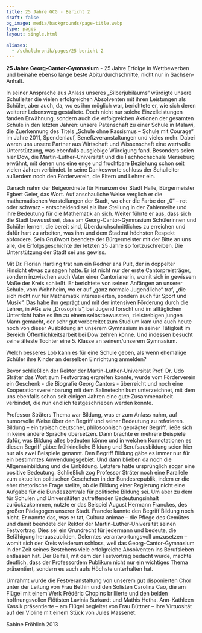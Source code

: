 ```yaml
---
title: 25 Jahre GCG - Bericht 2
draft: false
bg_image: media/backgrounds/page-title.webp
type: pages
layout: single.html

aliases:
  - /schulchronik/pages/25-bericht-2
---
```

**25 Jahre Georg-Cantor-Gymnasium** - 25 Jahre Erfolge in Wettbewerben und beinahe ebenso lange beste Abiturdurchschnitte, nicht nur in Sachsen-Anhalt.

In seiner Ansprache aus Anlass unseres „Silberjubiläums“ würdigte unsere Schulleiter die vielen erfolgreichen Absolventen mit ihren Leistungen als Schüler, aber auch, da, wo es ihm möglich war, berichtete er, wie sich deren weiterer Lebensweg gestaltete. Doch nicht nur solche Einzelleistungen fanden Erwähnung, sondern auch die erfolgreichen Aktionen der gesamten Schule in den letzten Jahren: unsere Patenschaft zu einer Schule in Malawi, die Zuerkennung des Titels „Schule ohne Rassismus – Schule mit Courage“ im Jahre 2011, Spendenlauf, Benefizveranstaltungen und vieles mehr. Dabei waren uns unsere Partner aus Wirtschaft und Wissenschaft eine wertvolle Unterstützung, was ebenfalls ausgiebige Würdigung fand. Besonders seien hier Dow, die Martin-Luther-Universität und die Fachhochschule Merseburg erwähnt, mit denen uns eine enge und fruchtbare Beziehung schon seit vielen Jahren verbindet. In seine Dankesworte schloss der Schulleiter außerdem noch den Förderverein, die Eltern und Lehrer ein.

Danach nahm der Beigeordnete für Finanzen der Stadt Halle, Bürgermeister Egbert Geier, das Wort. Auf anschauliche Weise verglich er die mathematischen Vorstellungen der Stadt, wo eher die Farbe der „0“ – rot oder schwarz - entscheidend sei als ihre Stellung in der Zahlenreihe und ihre Bedeutung für die Mathematik an sich. Weiter führte er aus, dass sich die Stadt bewusst sei, dass am Georg-Cantor-Gymnasium Schülerinnen und Schüler lernen, die bereit sind, Überdurchschnittliches zu erreichen und dafür hart zu arbeiten, was ihm und dem Stadtrat höchsten Respekt abfordere. Sein Grußwort beendete der Bürgermeister mit der Bitte an uns alle, die Erfolgsgeschichte der letzten 25 Jahre so fortzuschreiben. Die Unterstützung der Stadt sei uns gewiss.

Mit Dr. Florian Hartling trat nun ein Redner ans Pult, der in doppelter Hinsicht etwas zu sagen hatte. Er ist nicht nur der erste Cantorpreisträger, sondern inzwischen auch Vater einer Cantorianerin, womit sich in gewissem Maße der Kreis schließt. Er berichtete von seinen Anfängen an unserer Schule, vom Wohnheim, wo er auf „ganz normale Jugendliche“ traf, „die sich nicht nur für Mathematik interessierten, sondern auch für Sport und Musik“. Das habe ihn geprägt und mit der intensiven Förderung durch die Lehrer, in AGs wie „Drosophila“, bei Jugend forscht und im alltäglichen Unterricht habe es ihn zu einem selbstbewussten, zielstrebigen jungen Mann gemacht, der sehr gut vorbereitet zum Studium kam und auch heute noch von dieser Ausbildung an unserem Gymnasium in seiner Tätigkeit im Bereich Öffentlichkeitsarbeit bei Dow zehren könne. Und indessen besucht seine älteste Tochter eine 5. Klasse an seinem/unserem Gymnasium.

Welch besseres Lob kann es für eine Schule geben, als wenn ehemalige Schüler ihre Kinder an derselben Einrichtung anmelden?

Bevor schließlich der Rektor der Martin-Luther-Universität Prof. Dr. Udo Sträter das Wort zum Festvortrag ergreifen konnte, wurde vom Förderverein ein Geschenk - die Biografie Georg Cantors - überreicht und noch eine Kooperationsvereinbarung mit dem Salinetechnikum unterzeichnet, mit dem uns ebenfalls schon seit einigen Jahren eine gute Zusammenarbeit verbindet, die nun endlich festgeschrieben werden konnte.

Professor Sträters Thema war Bildung, was er zum Anlass nahm, auf humorvolle Weise über den Begriff und seiner Bedeutung zu referieren. Bildung – ein typisch deutscher, philosophisch geprägter Begriff, ließe sich in keine andere Sprache übersetzen. Dann brachte er mehrere Beispiele dafür, was Bildung alles bedeuten könne und in welchen Konnotationen es diesen Begriff gäbe: frühkindliche Bildung und Berufsausbildung seien hier nur als zwei Beispiele genannt. Den Begriff Bildung gäbe es immer nur für ein bestimmtes Anwendungsgebiet. Und dann blieben da noch die Allgemeinbildung und die Einbildung. Letztere hatte ursprünglich sogar eine positive Bedeutung. Schließlich zog Professor Sträter noch eine Parallele zum aktuellen politischen Geschehen in der Bundesrepublik, indem er die eher rhetorische Frage stellte, ob die Bildung einer Regierung nicht eine Aufgabe für die Bundeszentrale für politische Bildung sei. Um aber zu dem für Schulen und Universitäten zutreffenden Bedeutungsinhalt zurückzukommen, nutzte er das Beispiel August Hermann Franckes, des großen Pädagogen unserer Stadt. Francke kannte den Begriff Bildung noch nicht. Er nannte das, was er tat, Cultura animae – die Pflege des Gemütes und damit beendete der Rektor der Martin-Luther-Universität seinen Festvortrag. Dies sei ein Grundrecht für jedermann und bedeute, die Befähigung herauszubilden, Gelerntes verantwortungsvoll umzusetzen – womit sich der Kreis wiederum schloss, weil das Georg-Cantor-Gymnasium in der Zeit seines Bestehens viele erfolgreiche Absolventen ins Berufsleben entlassen hat. Der Beifall, mit dem der Festvortrag bedacht wurde, machte deutlich, dass der Professordem Publikum nicht nur ein wichtiges Thema präsentiert, sondern es auch aufs Höchste unterhalten hat.

Umrahmt wurde die Festveranstaltung von unserem gut disponierten Chor unter der Leitung von Frau Bethin und den Solisten Carolina Cao, die am Flügel mit einem Werk Frédéric Chopins brillierte und den beiden hoffnungsvollen Flötisten Lavinia Burkardt und Mathis Hetha. Ann-Kathleen Kassik präsentierte – am Flügel begleitet von Frau Büttner – ihre Virtuosität auf der Violine mit einem Stück von Jules Massenet.

Sabine Fröhlich 2013
